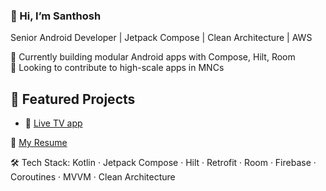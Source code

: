 ### 👋 Hi, I’m Santhosh
Senior Android Developer | Jetpack Compose | Clean Architecture | AWS

🌱 Currently building modular Android apps with Compose, Hilt, Room  
💼 Looking to contribute to high-scale apps in MNCs

## 🚀 Featured Projects
- 📱 [Live TV app](https://github.com/santhu2384/LIveTV)


📄 [My Resume](https://github.com/santhu2384/Santhu2384/blob/main/Santhosh_resume.pdf)

🛠️ Tech Stack: Kotlin · Jetpack Compose · Hilt · Retrofit · Room · Firebase · Coroutines · MVVM · Clean Architecture
